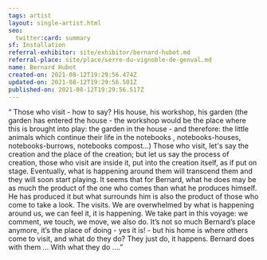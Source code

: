 ```yaml
---
tags: artist
layout: single-artist.html
seo:
  twitter:card: summary
sf: Installation
referral-exhibitor: site/exhibitor/bernard-hubot.md
referral-place: site/place/serre-du-vignoble-de-genval.md
name: Bernard Hubot
created-on: 2021-08-12T19:29:56.474Z
updated-on: 2021-08-12T19:29:56.501Z
published-on: 2021-08-12T19:29:56.517Z
---
```

<!--StartFragment-->



“ Those who visit - how to say? His house, his workshop, his garden (the garden has entered the house - the workshop would be the place where this is brought into play: the garden in the house - and therefore: the little animals which continue their life in the notebooks , notebooks-houses, notebooks-burrows, notebooks compost…) Those who visit, let's say the creation and the place of the creation; but let us say the process of creation, those who visit are inside it, put into the creation itself, as if put on stage. Eventually, what is happening around them will transcend them and they will soon start playing. It seems that for Bernard, what he does may be as much the product of the one who comes than what he produces himself. He has produced it but what surrounds him is also the product of those who come to take a look. The visits. We are overwhelmed by what is happening around us, we can feel it, it is happening. We take part in this voyage: we comment, we touch, we move, we also do. It’s not so much Bernard’s place anymore, it’s the place of doing - yes it is! - but his home is where others come to visit, and what do they do? They just do, it happens. Bernard does with them ... With what they do ....”



<!--EndFragment-->